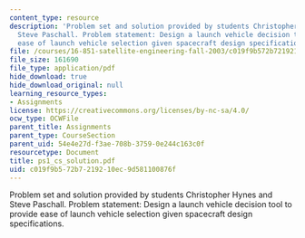 ```yaml
---
content_type: resource
description: 'Problem set and solution provided by students Christopher Hynes and
  Steve Paschall. Problem statement: Design a launch vehicle decision tool to provide
  ease of launch vehicle selection given spacecraft design specifications.'
file: /courses/16-851-satellite-engineering-fall-2003/c019f9b572b7219210ec9d581100876f_ps1_cs_solution.pdf
file_size: 161690
file_type: application/pdf
hide_download: true
hide_download_original: null
learning_resource_types:
- Assignments
license: https://creativecommons.org/licenses/by-nc-sa/4.0/
ocw_type: OCWFile
parent_title: Assignments
parent_type: CourseSection
parent_uid: 54e4e27d-f3ae-708b-3759-0e244c163c0f
resourcetype: Document
title: ps1_cs_solution.pdf
uid: c019f9b5-72b7-2192-10ec-9d581100876f
---
```

Problem set and solution provided by students Christopher Hynes and Steve Paschall. Problem statement: Design a launch vehicle decision tool to provide ease of launch vehicle selection given spacecraft design specifications.